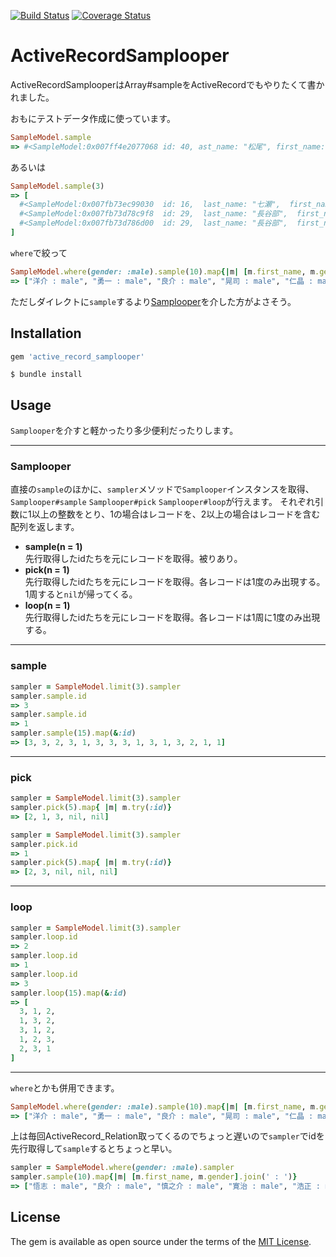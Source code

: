 [![Build Status](https://travis-ci.org/mmmpa/active_record_samplooper.svg)](https://travis-ci.org/mmmpa/active_record_samplooper)
[![Coverage Status](https://coveralls.io/repos/mmmpa/yorisoi/badge.svg?branch=master)](https://coveralls.io/r/mmmpa/active_record_samplooper?branch=master)

# ActiveRecordSamplooper

ActiveRecordSamplooperはArray#sampleをActiveRecordでもやりたくて書かれました。

おもにテストデータ作成に使っています。

```ruby
SampleModel.sample
=> #<SampleModel:0x007ff4e2077068 id: 40, ast_name: "松尾", first_name: "寛治", last_name_reading: "まつお", first_name_reading: "かんじ", email: "matsuo_kanji@example.com", gender: "male", age: 74, birth: Wed, 26 Jun 1940, tel: "090-">
```
あるいは
```ruby
SampleModel.sample(3)
=> [
  #<SampleModel:0x007fb73ec99030  id: 16,  last_name: "七瀬",  first_name: "希",  last_name_reading: "ななせ",  first_name_reading: "のぞみ",  email: "nanase_nozomi@example.com",  gender: "female",  age: 64,  birth: Tue, 23 Jan 1951,  tel: "080-9991-7001">,
  #<SampleModel:0x007fb73d78c9f8  id: 29,  last_name: "長谷部",  first_name: "樹里",  last_name_reading: "はせべ",  first_name_reading: "じゅり",  email: "hasebe_juri@example.com",  gender: "female",  age: 43,  birth: Sat, 09 Oct 1971,  tel: "090-4943-9297">,
  #<SampleModel:0x007fb73d786d00  id: 29,  last_name: "長谷部",  first_name: "樹里",  last_name_reading: "はせべ",  first_name_reading: "じゅり",  email: "hasebe_juri@example.com",  gender: "female",  age: 43,  birth: Sat, 09 Oct 1971,  tel: "090-4943-9297">
]
```
`where`で絞って
```ruby
SampleModel.where(gender: :male).sample(10).map{|m| [m.first_name, m.gender].join(' : ')}
=> ["洋介 : male", "勇一 : male", "良介 : male", "晃司 : male", "仁晶 : male", "良介 : male", "一樹 : male", "明 : male", "禄郎 : male", "晃司 : male"]
```
ただしダイレクトに`sample`するより[Samplooper](#samplooper)を介した方がよさそう。

## Installation
```ruby
gem 'active_record_samplooper'
```
    $ bundle install

## Usage

`Samplooper`を介すと軽かったり多少便利だったりします。

***

### Samplooper

直接の`sample`のほかに、`sampler`メソッドで`Samplooper`インスタンスを取得、`Samplooper#sample` `Samplooper#pick` `Samplooper#loop`が行えます。
それぞれ引数に1以上の整数をとり、1の場合はレコードを、2以上の場合はレコードを含む配列を返します。
* **sample(n = 1)**  
先行取得したidたちを元にレコードを取得。被りあり。
* **pick(n = 1)**  
先行取得したidたちを元にレコードを取得。各レコードは1度のみ出現する。1周すると`nil`が帰ってくる。
* **loop(n = 1)**  
先行取得したidたちを元にレコードを取得。各レコードは1周に1度のみ出現する。

***

### sample

```ruby
sampler = SampleModel.limit(3).sampler
sampler.sample.id
=> 3
sampler.sample.id
=> 1
sampler.sample(15).map(&:id)
=> [3, 3, 2, 3, 1, 3, 3, 3, 1, 3, 1, 3, 2, 1, 1]
```

***

### pick

```ruby
sampler = SampleModel.limit(3).sampler
sampler.pick(5).map{ |m| m.try(:id)}
=> [2, 1, 3, nil, nil]

sampler = SampleModel.limit(3).sampler
sampler.pick.id
=> 1
sampler.pick(5).map{ |m| m.try(:id)}
=> [2, 3, nil, nil, nil]
```

***

### loop

```ruby
sampler = SampleModel.limit(3).sampler
sampler.loop.id
=> 2
sampler.loop.id
=> 1
sampler.loop.id
=> 3
sampler.loop(15).map(&:id)
=> [
  3, 1, 2,
  1, 3, 2,
  3, 1, 2,
  1, 2, 3,
  2, 3, 1
]
```

***

`where`とかも併用できます。
```ruby
SampleModel.where(gender: :male).sample(10).map{|m| [m.first_name, m.gender].join(' : ')}
=> ["洋介 : male", "勇一 : male", "良介 : male", "晃司 : male", "仁晶 : male", "良介 : male", "一樹 : male", "明 : male", "禄郎 : male", "晃司 : male"]
```
上は毎回ActiveRecord_Relation取ってくるのでちょっと遅いので`sampler`でidを先行取得して`sample`するとちょっと早い。
```ruby
sampler = SampleModel.where(gender: :male).sampler
sampler.sample(10).map{|m| [m.first_name, m.gender].join(' : ')}
=> ["悟志 : male", "良介 : male", "慎之介 : male", "寛治 : male", "浩正 : male", "隆之介 : male", "禄郎 : male", "浩正 : male", "一樹 : male", "良介 : male"]
```

## License

The gem is available as open source under the terms of the [MIT License](http://opensource.org/licenses/MIT).
